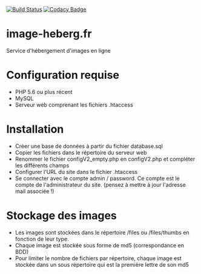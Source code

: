 [![Build Status](https://travis-ci.org/AnaelMobilia/image-heberg.fr.svg?branch=master)](https://travis-ci.org/AnaelMobilia/image-heberg.fr)
[![Codacy Badge](https://api.codacy.com/project/badge/Grade/d61a46162db94e0b8a053f4bb5dbc62f)](https://www.codacy.com/app/AnaelMobilia/image-heberg-fr?utm_source=github.com&amp;utm_medium=referral&amp;utm_content=AnaelMobilia/image-heberg.fr&amp;utm_campaign=Badge_Grade)
# image-heberg.fr
Service d'hébergement d'images en ligne

# Configuration requise
  - PHP 5.6 ou plus récent
  - MySQL
  - Serveur web comprenant les fichiers .htaccess

# Installation
  - Créer une base de données à partir du fichier database.sql
  - Copier les fichiers dans le répertoire du serveur web
  - Renommer le fichier configV2_empty.php en configV2.php et compléter les différents champs
  - Configurer l'URL du site dans le fichier .htaccess
  - Se connecter avec le compte admin / password. Ce compte est le compte de l'administrateur du site. (pensez à mettre à jour l'adresse mail associée !)

# Stockage des images
  - Les images sont stockées dans le répertoire /files ou /files/thumbs en fonction de leur type.
  - Chaque image est stockée sous forme de md5 (correspondance en BDD)
  - Pour limiter le nombre de fichiers par répertoire, chaque image est stockée dans un sous répertoire qui est la première lettre de son md5
